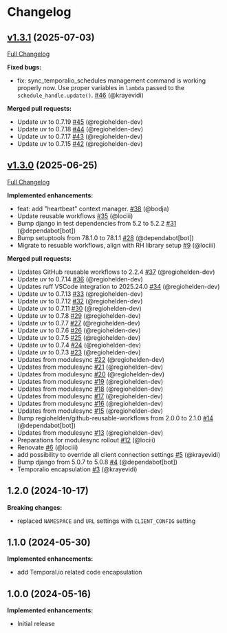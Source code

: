 # Changelog

## [v1.3.1](https://github.com/RegioHelden/django-temporalio/tree/v1.3.1) (2025-07-03)

[Full Changelog](https://github.com/RegioHelden/django-temporalio/compare/v1.3.0...v1.3.1)

**Fixed bugs:**

- fix: sync_temporalio_schedules management command is working properly now. Use proper variables in `lambda` passed to the `schedule_handle.update()`. [\#46](https://github.com/RegioHelden/django-temporalio/pull/46) (@krayevidi)

**Merged pull requests:**

- Update uv to 0.7.19 [\#45](https://github.com/RegioHelden/django-temporalio/pull/45) (@regiohelden-dev)
- Update uv to 0.7.18 [\#44](https://github.com/RegioHelden/django-temporalio/pull/44) (@regiohelden-dev)
- Update uv to 0.7.17 [\#43](https://github.com/RegioHelden/django-temporalio/pull/43) (@regiohelden-dev)
- Update uv to 0.7.15 [\#42](https://github.com/RegioHelden/django-temporalio/pull/42) (@regiohelden-dev)

## [v1.3.0](https://github.com/RegioHelden/django-temporalio/tree/v1.3.0) (2025-06-25)

[Full Changelog](https://github.com/RegioHelden/django-temporalio/compare/v1.2.0...v1.3.0)

**Implemented enhancements:**

- feat: add "heartbeat" context manager. [\#38](https://github.com/RegioHelden/django-temporalio/pull/38) (@bodja)
- Update reusable workflows [\#35](https://github.com/RegioHelden/django-temporalio/pull/35) (@lociii)
- Bump django in test dependencies from 5.2 to 5.2.2 [\#31](https://github.com/RegioHelden/django-temporalio/pull/31) (@dependabot[bot])
- Bump setuptools from 78.1.0 to 78.1.1 [\#28](https://github.com/RegioHelden/django-temporalio/pull/28) (@dependabot[bot])
- Migrate to resuable workflows, align with RH library setup [\#9](https://github.com/RegioHelden/django-temporalio/pull/9) (@lociii)

**Merged pull requests:**

- Updates GitHub reusable workflows to 2.2.4 [\#37](https://github.com/RegioHelden/django-temporalio/pull/37) (@regiohelden-dev)
- Update uv to 0.7.14 [\#36](https://github.com/RegioHelden/django-temporalio/pull/36) (@regiohelden-dev)
- Updates ruff VSCode integration to 2025.24.0 [\#34](https://github.com/RegioHelden/django-temporalio/pull/34) (@regiohelden-dev)
- Update uv to 0.7.13 [\#33](https://github.com/RegioHelden/django-temporalio/pull/33) (@regiohelden-dev)
- Update uv to 0.7.12 [\#32](https://github.com/RegioHelden/django-temporalio/pull/32) (@regiohelden-dev)
- Update uv to 0.7.11 [\#30](https://github.com/RegioHelden/django-temporalio/pull/30) (@regiohelden-dev)
- Update uv to 0.7.8 [\#29](https://github.com/RegioHelden/django-temporalio/pull/29) (@regiohelden-dev)
- Update uv to 0.7.7 [\#27](https://github.com/RegioHelden/django-temporalio/pull/27) (@regiohelden-dev)
- Update uv to 0.7.6 [\#26](https://github.com/RegioHelden/django-temporalio/pull/26) (@regiohelden-dev)
- Update uv to 0.7.5 [\#25](https://github.com/RegioHelden/django-temporalio/pull/25) (@regiohelden-dev)
- Update uv to 0.7.4 [\#24](https://github.com/RegioHelden/django-temporalio/pull/24) (@regiohelden-dev)
- Update uv to 0.7.3 [\#23](https://github.com/RegioHelden/django-temporalio/pull/23) (@regiohelden-dev)
- Updates from modulesync [\#22](https://github.com/RegioHelden/django-temporalio/pull/22) (@regiohelden-dev)
- Updates from modulesync [\#21](https://github.com/RegioHelden/django-temporalio/pull/21) (@regiohelden-dev)
- Updates from modulesync [\#20](https://github.com/RegioHelden/django-temporalio/pull/20) (@regiohelden-dev)
- Updates from modulesync [\#19](https://github.com/RegioHelden/django-temporalio/pull/19) (@regiohelden-dev)
- Updates from modulesync [\#18](https://github.com/RegioHelden/django-temporalio/pull/18) (@regiohelden-dev)
- Updates from modulesync [\#17](https://github.com/RegioHelden/django-temporalio/pull/17) (@regiohelden-dev)
- Updates from modulesync [\#16](https://github.com/RegioHelden/django-temporalio/pull/16) (@regiohelden-dev)
- Updates from modulesync [\#15](https://github.com/RegioHelden/django-temporalio/pull/15) (@regiohelden-dev)
- Bump regiohelden/github-reusable-workflows from 2.0.0 to 2.1.0 [\#14](https://github.com/RegioHelden/django-temporalio/pull/14) (@dependabot[bot])
- Updates from modulesync  [\#13](https://github.com/RegioHelden/django-temporalio/pull/13) (@regiohelden-dev)
- Preparations for modulesync rollout [\#12](https://github.com/RegioHelden/django-temporalio/pull/12) (@lociii)
- Renovate [\#6](https://github.com/RegioHelden/django-temporalio/pull/6) (@lociii)
- add possibility to override all client connection settings [\#5](https://github.com/RegioHelden/django-temporalio/pull/5) (@krayevidi)
- Bump django from 5.0.7 to 5.0.8 [\#4](https://github.com/RegioHelden/django-temporalio/pull/4) (@dependabot[bot])
- Temporalio encapsulation [\#3](https://github.com/RegioHelden/django-temporalio/pull/3) (@krayevidi)

## 1.2.0 (2024-10-17)

**Breaking changes:**

* replaced `NAMESPACE` and `URL` settings with `CLIENT_CONFIG` setting

## 1.1.0 (2024-05-30)

**Implemented enhancements:**

* add Temporal.io related code encapsulation 

## 1.0.0 (2024-05-16)

**Implemented enhancements:**

* Initial release


